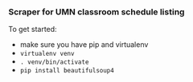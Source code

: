 ### Scraper for UMN classroom schedule listing

To get started:
- make sure you have pip and virtualenv
- `virtualenv venv` 
- `. venv/bin/activate`
- `pip install beautifulsoup4`
